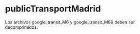 # publicTransportMadrid

Los archivos google_transit_M6 y google_transit_M89 deben ser decomprimidos.
